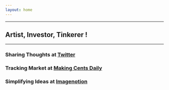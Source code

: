 ```yaml
---
layout: home
---
```

---
## Artist, Investor, Tinkerer ! 
---

### Sharing Thoughts at [Twitter](https://twitter.com/home)

### Tracking Market at [Making Cents Daily](https://makingcentsdaily.substack.com/)

### Simplifying Ideas at [Imagenotion](https://imagenotion.substack.com/)


